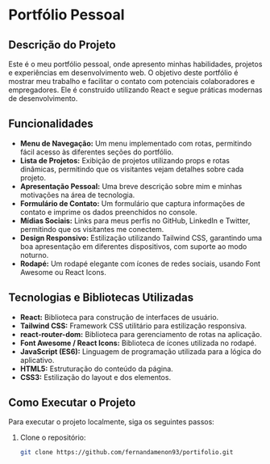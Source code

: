 # Portfólio Pessoal

## Descrição do Projeto

Este é o meu portfólio pessoal, onde apresento minhas habilidades, projetos e experiências em desenvolvimento web. O objetivo deste portfólio é mostrar meu trabalho e facilitar o contato com potenciais colaboradores e empregadores. Ele é construído utilizando React e segue práticas modernas de desenvolvimento.

## Funcionalidades

- **Menu de Navegação:** Um menu implementado com rotas, permitindo fácil acesso às diferentes seções do portfólio.
- **Lista de Projetos:** Exibição de projetos utilizando props e rotas dinâmicas, permitindo que os visitantes vejam detalhes sobre cada projeto.
- **Apresentação Pessoal:** Uma breve descrição sobre mim e minhas motivações na área de tecnologia.
- **Formulário de Contato:** Um formulário que captura informações de contato e imprime os dados preenchidos no console.
- **Mídias Sociais:** Links para meus perfis no GitHub, LinkedIn e Twitter, permitindo que os visitantes me conectem.
- **Design Responsivo:** Estilização utilizando Tailwind CSS, garantindo uma boa apresentação em diferentes dispositivos, com suporte ao modo noturno.
- **Rodapé:** Um rodapé elegante com ícones de redes sociais, usando Font Awesome ou React Icons.

## Tecnologias e Bibliotecas Utilizadas

- **React:** Biblioteca para construção de interfaces de usuário.
- **Tailwind CSS:** Framework CSS utilitário para estilização responsiva.
- **react-router-dom:** Biblioteca para gerenciamento de rotas na aplicação.
- **Font Awesome / React Icons:** Biblioteca de ícones utilizada no rodapé.
- **JavaScript (ES6):** Linguagem de programação utilizada para a lógica do aplicativo.
- **HTML5:** Estruturação do conteúdo da página.
- **CSS3:** Estilização do layout e dos elementos.

## Como Executar o Projeto

Para executar o projeto localmente, siga os seguintes passos:

1. Clone o repositório:

   ```bash
   git clone https://github.com/fernandamenon93/portifolio.git
